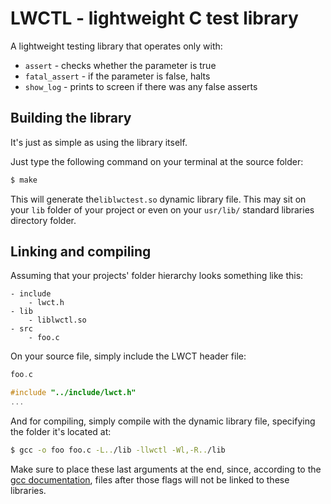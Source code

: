 # LWCTL - lightweight C test library

A lightweight testing library that operates only with:
* `assert` - checks whether the parameter is true
* `fatal_assert` - if the parameter is false, halts
* `show_log` - prints to screen if there was any false asserts

## Building the library

It's just as simple as using the library itself.

Just type the following command on your terminal at the source folder:

``` bash
$ make
```

This will generate the`liblwctest.so` dynamic library file. This may sit on your `lib` folder of your project or even on your `usr/lib/` standard libraries directory folder.

## Linking and compiling

Assuming that your projects' folder hierarchy looks something like this:

```
- include
	- lwct.h
- lib
	- liblwctl.so
- src
	- foo.c
```

On your source file, simply include the LWCT header file:

``` c
foo.c

#include "../include/lwct.h"
...
```

And for compiling, simply compile with the dynamic library file, specifying the folder it's located at:

``` bash
$ gcc -o foo foo.c -L../lib -llwctl -Wl,-R../lib
```

Make sure to place these last arguments at the end, since, according to the [gcc documentation](https://linux.die.net/man/1/gcc), files after those flags will not be linked to these libraries.